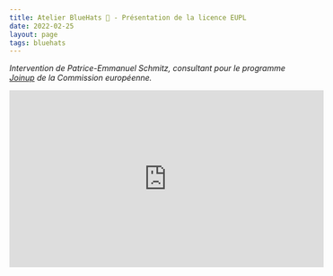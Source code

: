 ```yaml
---
title: Atelier BlueHats 🧢 - Présentation de la licence EUPL
date: 2022-02-25
layout: page
tags: bluehats
---
```


*Intervention de Patrice-Emmanuel Schmitz, consultant pour le programme [Joinup](https://joinup.ec.europa.eu/) de la Commission européenne.*

<iframe title="Atelier BlueHats : présentation de la licence européenne publique EUPL" src="https://tube.numerique.gouv.fr/videos/embed/14eb6c25-4017-4c62-a6d5-093417e51f8e" allowfullscreen="" sandbox="allow-same-origin allow-scripts allow-popups" width="560" height="315" frameborder="0"></iframe>
